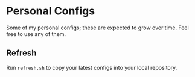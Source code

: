 # Personal Configs
Some of my personal configs; these are expected to grow over time. Feel free to use any of them.
## Refresh
Run `refresh.sh` to copy your latest configs into your local repository.

